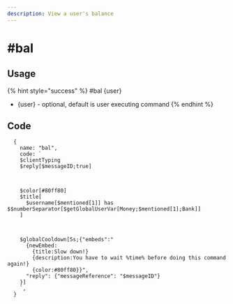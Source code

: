 ```yaml
---
description: View a user's balance
---
```


# #bal

## Usage

{% hint style="success" %}
\#bal {user}

* {user} - optional, default is user executing command
{% endhint %}

## Code

```oz
  {
    name: "bal",
    code: `
    $clientTyping
    $reply[$messageID;true]
  
  
  
    $color[#80ff80]
    $title[
      $username[$mentioned[1]] has $$numberSeparator[$getGlobalUserVar[Money;$mentioned[1];Bank]]
    ]
  
  
  
    $globalCooldown[5s;{"embeds":"
      {newEmbed:
        {title:Slow down!}
        {description:You have to wait %time% before doing this command again!}
        {color:#80ff80}}",
      "reply": {"messageReference": "$messageID"}
    }]
    `,
  }
```
